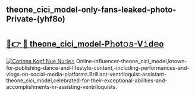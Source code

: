 ## theone_cici_model-only-fans​-leaked-photo​-Private-(yhf8o)


# <h2><a href="https://mediaupload.pro?title=theone_cici_model&ref=git">🔗👉 🔴 theone_cici_model-P𝚑ot𝚘𝚜-V𝚒d𝚎o</a></h2>

[![Corinna Kopf Nue Nu𝚍e𝚜](https://i.imgur.com/0qMVB7G.gif)](https://mediaupload.pro?title=theone_cici_model&ref=git)
Online-influencer-theone_cici_model,known-for-publishing-dance-and-lifestyle-content,-including-performances-and-vlogs-on-social-media-platforms.Brilliant-ventriloquist-assistant-theone_cici_model,celebrated-for-their-exceptional-abilities-and-accomplishments-in-assisting-ventriloquists.  